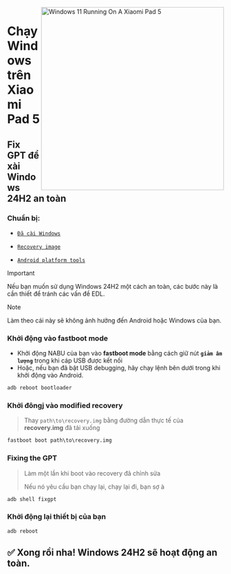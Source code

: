 <img align="right" src="https://raw.githubusercontent.com/erdilS/Port-Windows-11-Xiaomi-Pad-5/main/nabu.png" width="425" alt="Windows 11 Running On A Xiaomi Pad 5">

# Chạy Windows trên Xiaomi Pad 5

## Fix GPT để xài Windows 24H2 an toàn

### Chuẩn bị:
- [```Đã cài Windows```](selection-vi.md)

- [```Recovery image```](https://github.com/erdilS/Port-Windows-11-Xiaomi-Pad-5/releases/download/1.0/recovery.img)

- [```Android platform tools```](https://developer.android.com/studio/releases/platform-tools)

> [!Important]
> Nếu bạn muốn sử dụng Windows 24H2 một cách an toàn, các bước này là cần thiết để tránh các vấn đề EDL.

> [!NOTE]
> Làm theo cái này sẽ không ảnh hưởng đến Android hoặc Windows của bạn.

### Khởi động vào fastboot mode
- Khởi động NABU của bạn vào **fastboot mode** bằng cách giữ nút **`giảm âm lượng`** trong khi cáp USB được kết nối
- Hoặc, nếu bạn đã bật USB debugging, hãy chạy lệnh bên dưới trong khi khởi động vào Android.
```cmd
adb reboot bootloader
```

### Khởi đôngj vào modified recovery
> Thay `path\to\recovery.img` bằng đường dẫn thực tế của **recovery.img** đã tải xuống
```cmd
fastboot boot path\to\recovery.img
```

### Fixing the GPT
> Làm một lần khi boot vào recovery đã chỉnh sửa
>
> Nếu nó yêu cầu bạn chạy lại, chạy lại đi, bạn sợ à
```cmd
adb shell fixgpt
```

### Khởi động lại thiết bị của bạn
```cmd
adb reboot
```

## ✅ Xong rồi nha! Windows 24H2 sẽ hoạt động an toàn.